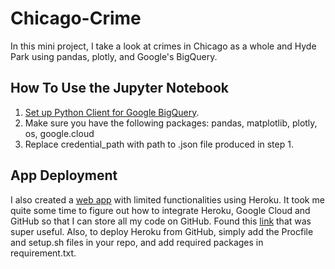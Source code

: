 # Chicago-Crime

In this mini project, I take a look at crimes in Chicago as a whole and Hyde Park using pandas, plotly, and Google's BigQuery.

## How To Use the Jupyter Notebook
1. [Set up Python Client for Google BigQuery](https://cloud.google.com/bigquery/docs/quickstarts/quickstart-client-libraries).
2. Make sure you have the following packages: pandas, matplotlib, plotly, os, google.cloud
3. Replace credential_path with path to .json file produced in step 1.

## App Deployment
I also created a [web app](https://chicago-crime-dashboard.herokuapp.com/) with limited functionalities using Heroku. It took me quite some time to figure out how to integrate Heroku, Google 
Cloud and GitHub so that I can store all my code on GitHub. Found this [link](https://devdojo.com/bryanborge/adding-google-cloud-credentials-to-heroku)
that was super useful. Also, to deploy Heroku from GitHub, simply add the Procfile and setup.sh files in your repo, and add required packages in requirement.txt.


